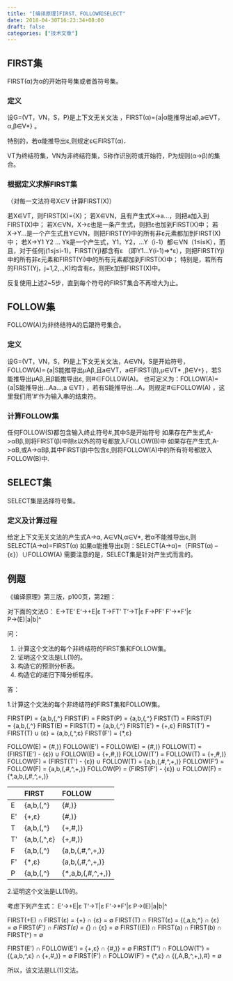 ```yaml
---
title: "[编译原理]FIRST、FOLLOW和SELECT"
date: 2018-04-30T16:23:34+08:00
draft: false
categories: ["技术文章"]
---
```



## FIRST集

FIRST(α)为α的开始符号集或者首符号集。

### 定义

设G=(VT，VN，S，P)是上下文无关文法 ，FIRST(α)={a|α能推导出aβ,a∈VT，α,β∈V*} 。

特别的，若α能推导出ε,则规定ε∈FIRST(α)．

VT为终结符集，VN为非终结符集，S称作识别符或开始符，P为规则(α→β)的集合。

### 根据定义求解FIRST集

（对每一文法符号X∈V 计算FIRST(X)）

若X∈VT，则FIRST(X)={X}；
若X∈VN，且有产生式X→a...，则把a加入到FIRST(X)中；
若X∈VN，X→ε也是一条产生式，则把ε也加到FIRST(X)中；
若X→Y...是一个产生式且Y∈VN，则把FIRST(Y)中的所有非ε元素都加到FIRST(X)中；
若X→Y1 Y2 ... Yk是一个产生式，Y1，Y2，...Y（i-1）都∈VN（1≤i≤K），而且，对于任何j(1≤j≤i-1)，FIRST(Yj)都含有ε （即Y1...Y(i-1)=>*ε），则把FIRST(Yj)中的所有非ε元素和FIRST(Yi)中的所有元素都加到FIRST(X)中；
特别是，若所有的FIRST(Yj，j=1,2,..,K)均含有ε，则把ε加到FIRST(X)中。

反复使用上述2~5步，直到每个符号的FIRST集合不再增大为止。

## FOLLOW集

FOLLOW(A)为非终结符A的后跟符号集合。

### 定义

设G=(VT，VN，S，P)是上下文无关文法，A∈VN，S是开始符号，
FOLLOW(A)=｛a|S能推导出μAβ,且a∈VT，a∈FIRST(β),μ∈VT* ,β∈V+｝，若S能推导出μAβ,且β能推导出ε, 则#∈FOLLOW(A)。 也可定义为：FOLLOW(A)={a|S能推导出…Aa…,a ∈VT} ，若有S能推导出…A，则规定#∈FOLLOW(A) ，这里我们用‘#’作为输入串的结束符。

### 计算FOLLOW集
任何FOLLOW(S)都包含输入终止符号#,其中S是开始符号
如果存在产生式,A->αBβ,则将FIRST(β)中除ε以外的符号都放入FOLLOW(B)中
如果存在产生式,A->αB,或A->αBβ,其中FIRST(β)中包含ε,则将FOLLOW(A)中的所有符号都放入FOLLOW(B)中.
## SELECT集

SELECT集是选择符号集。

### 定义及计算过程

给定上下文无关文法的产生式A→α, A∈VN,α∈V*, 若α不能推导出ε,则SELECT(A→α)=FIRST(α)
如果α能推导出ε则：SELECT(A→α)=（FIRST(α) –{ε}）∪FOLLOW(A)
需要注意的是，SELECT集是针对产生式而言的。

## 例题

《编译原理》第三版，p100页，第2题：

对下面的文法G：
E→TE‘
E‘→+E|ε
T→FT'
T‘→T|ε
F→PF'
F'→*F'|ε
P→(E)|a|b|^

问：

1. 计算这个文法的每个非终结符的FIRST集和FOLLOW集。
2. 证明这个文法是LL(1)的。
3. 构造它的预测分析表。
4. 构造它的递归下降分析程序。

答：

1.计算这个文法的每个非终结符的FIRST集和FOLLOW集。

FIRST(P) = {a,b,(,^}
FIRST(F) = FIRST(P) = {a,b,(,^}
FIRST(T) = FIRST(F) = {a,b,(,^}
FIRST(E) = FIRST(T) = {a,b,(,^}
FIRST(E') = {+,ε}
FIRST(T') = FIRST(T) ∪ {ε} = {a,b,(,^,ε}
FIRST(F') = {*,ε}

FOLLOW(E) = {#,)}
FOLLOW(E') = FOLLOW(E) = {#,)}
FOLLOW(T) = (FIRST(E') - {ε}) ∪ FOLLOW(E) = {+,#,)}
FOLLOW(T') = FOLLOW(T) = {+,#,)}
FOLLOW(F) = (FIRST(T') - {ε}) ∪ FOLLOW(T) = {a,b,(,#,^,+,)}
FOLLOW(F') = FOLLOW(F) = {a,b,(,#,^,+,)}
FOLLOW(P) = (FIRST(F') - {ε}) ∪ FOLLOW(F) = {*,a,b,(,#,^,+,)}


| |FIRST|FOLLOW|
|:---|:---|:---|
|E	|{a,b,(,^}	|{#,)}|
|E'	|{+,ε}	|{#,)}|
|T	|{a,b,(,^}	|{+,#,)}|
|T'	|{a,b,(,^,ε}|{+,#,)}|
|F	|{a,b,(,^}|{a,b,(,#,^,+,)}|
|F'	|{*,ε}	|{a,b,(,#,^,+,)}|
|P	|{a,b,(,^}	|{*,a,b,(,#,^,+,)}|

2.证明这个文法是LL(1)的。

考虑下列产生式：
E‘→+E|ε
T‘→T|ε
F'→*F'|ε
P→(E)|a|b|^

FIRST(+E) ∩ FIRST(ε) = {+} ∩ {ε} = ∅
FIRST(T) ∩ FIRST(ε) = {(,a,b,^} ∩ {ε} = ∅
FIRST(*F') ∩ FIRST(ε) = {*} ∩ {ε} = ∅
FIRST((E)) ∩ FIRST(a) ∩ FIRST(b) ∩ FIRST(^) = ∅

FIRST(E') ∩ FOLLOW(E') = {+,ε} ∩ {#,)} = ∅
FIRST(T') ∩ FOLLOW(T') = {(,a,b,^,ε} ∩ {+,#,)} = ∅
FIRST(F') ∩ FOLLOW(F') = {*,ε} ∩ {(,A,B,^,+,),#} = ∅

所以，该文法是LL(1)文法。
